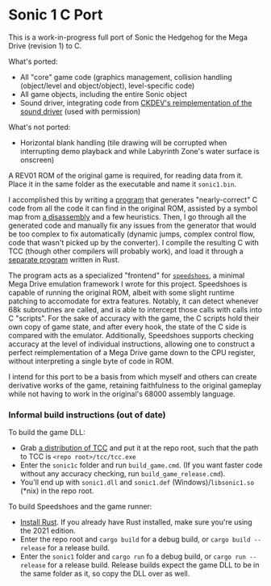 # Sonic 1 C Port

This is a work-in-progress full port of Sonic the Hedgehog for the Mega Drive (revision 1) to C.

What's ported:
- All "core" game code (graphics management, collision handling (object/level and object/object), level-specific code)
- All game objects, including the entire Sonic object
- Sound driver, integrating code from [CKDEV's reimplementation of the sound driver](https://github.dev/cuckydev/Sonic1C) (used with permission)

What's not ported:
- Horizontal blank handling (tile drawing will be corrupted when interrupting demo playback and while Labyrinth Zone's water surface is onscreen)

A REV01 ROM of the original game is required, for reading data from it. Place it in the same folder as the executable and name it `sonic1.bin`.

I accomplished this by writing a [program](./asmconverter) that generates "nearly-correct" C code from all the code it can find in the original ROM, assisted by a symbol map from [a disassembly](https://github.com/sonicretro/s1disasm) and a few heuristics. Then, I go through all the generated code and manually fix any issues from the generator that would be too complex to fix automatically (dynamic jumps, complex control flow, code that wasn't picked up by the converter). I compile the resulting C with TCC (though other compilers will probably work), and load it through a [separate program](./sonic1) written in Rust.

The program acts as a specialized "frontend" for [`speedshoes`](./speedshoes), a minimal Mega Drive emulation framework I wrote for this project. Speedshoes is capable of running the original ROM, albeit with some slight runtime patching to accomodate for extra features. Notably, it can detect whenever 68k subroutines are called, and is able to intercept those calls with calls into C "scripts". For the sake of accuracy with the game, the C scripts hold their own copy of game state, and after every hook, the state of the C side is compared with the emulator. Additionally, Speedshoes supports checking accuracy at the level of individual instructions, allowing one to construct a perfect reimplementation of a Mega Drive game down to the CPU register, without interpreting a single byte of code in ROM.

I intend for this port to be a basis from which myself and others can create derivative works of the game, retaining faithfulness to the original gameplay while not having to work in the original's 68000 assembly language.

### Informal build instructions (out of date)

To build the game DLL:
- Grab [a distribution of TCC](http://download.savannah.gnu.org/releases/tinycc) and put it at the repo root, such that the path to TCC is `<repo root>/tcc/tcc.exe`
- Enter the `sonic1c` folder and run `build_game.cmd`. (If you want faster code without any accuracy checking, run `build_game_release.cmd`).
- You'll end up with `sonic1.dll` and `sonic1.def` (Windows)/`libsonic1.so` (*nix) in the repo root.

To build Speedshoes and the game runner:
- [Install Rust](https://www.rust-lang.org/tools/install). If you already have Rust installed, make sure you're using the 2021 edition.
- Enter the repo root and `cargo build` for a debug build, or `cargo build --release` for a release build.
- Enter the `sonic1` folder and `cargo run` fo a debug build, or `cargo run --release` for a release build. Release builds expect the game DLL to be in the same folder as it, so copy the DLL over as well.
